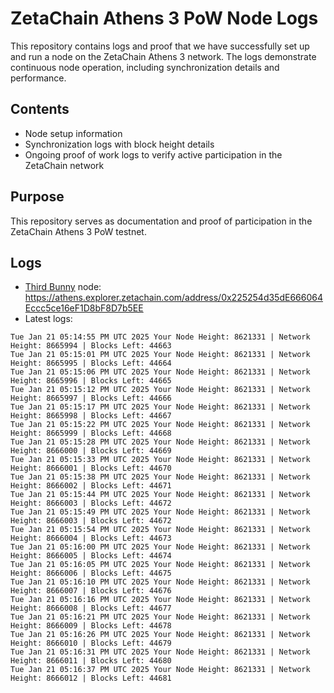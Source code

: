 # ZetaChain Athens 3 PoW Node Logs
This repository contains logs and proof that we have successfully set up and run a node on the ZetaChain Athens 3 network. The logs demonstrate continuous node operation, including synchronization details and performance.

## Contents
- Node setup information
- Synchronization logs with block height details
- Ongoing proof of work logs to verify active participation in the ZetaChain network

## Purpose
This repository serves as documentation and proof of participation in the ZetaChain Athens 3 PoW testnet.

## Logs

- [Third Bunny](https://thirdbunny.xyz/) node: https://athens.explorer.zetachain.com/address/0x225254d35dE666064Eccc5ce16eF1D8bF8D7b5EE
- Latest logs:
```
Tue Jan 21 05:14:55 PM UTC 2025 Your Node Height: 8621331 | Network Height: 8665994 | Blocks Left: 44663
Tue Jan 21 05:15:01 PM UTC 2025 Your Node Height: 8621331 | Network Height: 8665995 | Blocks Left: 44664
Tue Jan 21 05:15:06 PM UTC 2025 Your Node Height: 8621331 | Network Height: 8665996 | Blocks Left: 44665
Tue Jan 21 05:15:12 PM UTC 2025 Your Node Height: 8621331 | Network Height: 8665997 | Blocks Left: 44666
Tue Jan 21 05:15:17 PM UTC 2025 Your Node Height: 8621331 | Network Height: 8665998 | Blocks Left: 44667
Tue Jan 21 05:15:22 PM UTC 2025 Your Node Height: 8621331 | Network Height: 8665999 | Blocks Left: 44668
Tue Jan 21 05:15:28 PM UTC 2025 Your Node Height: 8621331 | Network Height: 8666000 | Blocks Left: 44669
Tue Jan 21 05:15:33 PM UTC 2025 Your Node Height: 8621331 | Network Height: 8666001 | Blocks Left: 44670
Tue Jan 21 05:15:38 PM UTC 2025 Your Node Height: 8621331 | Network Height: 8666002 | Blocks Left: 44671
Tue Jan 21 05:15:44 PM UTC 2025 Your Node Height: 8621331 | Network Height: 8666003 | Blocks Left: 44672
Tue Jan 21 05:15:49 PM UTC 2025 Your Node Height: 8621331 | Network Height: 8666003 | Blocks Left: 44672
Tue Jan 21 05:15:54 PM UTC 2025 Your Node Height: 8621331 | Network Height: 8666004 | Blocks Left: 44673
Tue Jan 21 05:16:00 PM UTC 2025 Your Node Height: 8621331 | Network Height: 8666005 | Blocks Left: 44674
Tue Jan 21 05:16:05 PM UTC 2025 Your Node Height: 8621331 | Network Height: 8666006 | Blocks Left: 44675
Tue Jan 21 05:16:10 PM UTC 2025 Your Node Height: 8621331 | Network Height: 8666007 | Blocks Left: 44676
Tue Jan 21 05:16:16 PM UTC 2025 Your Node Height: 8621331 | Network Height: 8666008 | Blocks Left: 44677
Tue Jan 21 05:16:21 PM UTC 2025 Your Node Height: 8621331 | Network Height: 8666009 | Blocks Left: 44678
Tue Jan 21 05:16:26 PM UTC 2025 Your Node Height: 8621331 | Network Height: 8666010 | Blocks Left: 44679
Tue Jan 21 05:16:31 PM UTC 2025 Your Node Height: 8621331 | Network Height: 8666011 | Blocks Left: 44680
Tue Jan 21 05:16:37 PM UTC 2025 Your Node Height: 8621331 | Network Height: 8666012 | Blocks Left: 44681
```
